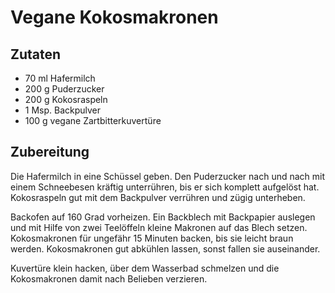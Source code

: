# Vegane Kokosmakronen

## Zutaten

- 70 ml Hafermilch
- 200 g Puderzucker
- 200 g Kokosraspeln
- 1 Msp. Backpulver
- 100 g vegane Zartbitterkuvertüre

## Zubereitung

Die Hafermilch in eine Schüssel geben. Den Puderzucker nach und nach mit einem Schneebesen kräftig unterrühren, bis er sich komplett aufgelöst hat. Kokosraspeln gut mit dem Backpulver verrühren und zügig unterheben.

Backofen auf 160 Grad vorheizen. Ein Backblech mit Backpapier auslegen und mit Hilfe von zwei Teelöffeln kleine Makronen auf das Blech setzen. Kokosmakronen für ungefähr 15 Minuten backen, bis sie leicht braun werden.
Kokosmakronen gut abkühlen lassen, sonst fallen sie auseinander.

Kuvertüre klein hacken, über dem Wasserbad schmelzen und die Kokosmakronen damit nach Belieben verzieren.

